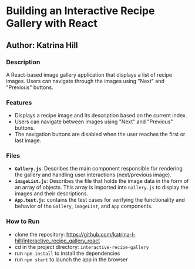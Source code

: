 # Building an Interactive Recipe Gallery with React

## Author: Katrina Hill

### Description
A React-based image gallery application that displays a list of recipe images. Users can navigate through the images using "Next" and "Previous" buttons.

### Features
- Displays a recipe image and its description based on the current index.
- Users can navigate between images using "Next" and "Previous" buttons.
- The navigation buttons are disabled when the user reaches the first or last image.

### Files
- **`Gallery.js`**: Describes the main component responsible for rendering the gallery and handling user interactions (next/previous image).
- **`imageList.js`**: Describes the file that holds the image data in the form of an array of objects. This array is imported into `Gallery.js` to display the images and their descriptions.
- **`App.test.js`**: contains the test cases for verifying the functionality and behavior of the `Gallery`, `imageList`, and `App` components.

### How to Run
- clone the repository: https://github.com/katrina-l-hill/interactive_recipe_gallery_react
- cd in the project directory: `interactive-recipe-gallery`
- run `npm install` to install the dependencies
- run `npm start` to launch the app in the browser
